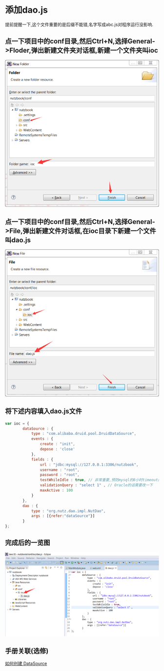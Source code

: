 # 添加dao.js

提前提醒一下,这个文件重要的是后缀不能错,名字写成abc.js对程序运行没影响.

## 点一下项目中的conf目录,然后Ctrl+N,选择General->Floder,弹出新建文件夹对话框,新建一个文件夹叫ioc

![新建ioc文件夹](images/add_daojson_1.png)

## 点一下项目中的conf目录,然后Ctrl+N,选择General->File,弹出新建文件对话框,在ioc目录下新建一个文件叫dao.js


![新建dao.json文件](images/add_daojson_2.png)

## 将下述内容填入dao.js文件

```js
var ioc = {
	    dataSource : {
	        type : "com.alibaba.druid.pool.DruidDataSource",
	        events : {
	        	create : "init",
	            depose : 'close'
	        },
	        fields : {
	            url : "jdbc:mysql://127.0.0.1:3306/nutzbook",
	            username : "root",
	            password : "root",
	            testWhileIdle : true, // 非常重要,预防mysql的8小时timeout问题
	            validationQuery : "select 1" , // Oracle的话需要改一下
	            maxActive : 100
	        }
	    },
	    dao : {
	    	type : "org.nutz.dao.impl.NutDao",
	    	args : [{refer:"dataSource"}]
	    }
};
```

## 完成后的一览图

![新建dao.json文件](images/add_daojson_3.png)

## 手册关联(选修)

[如何创建 DataSource](http://nutzam.com/core/appendix/create_datasource.html)